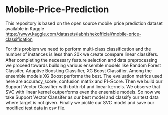# Mobile-Price-Prediction

This repository is based on the open source mobile price prediction dataset available in Kaggle
https://www.kaggle.com/datasets/iabhishekofficial/mobile-price-classification

For this problem we need to perform multi-class classification and the number of instances is less than 20k we create compare linear classifers.
After completing the necessary feature selection and data preprocessing we proceed towards building various ensemble models like Random Forest Classifer, Adaptive Boosting Classifier, XG Boost Classifier.
Among the ensemble models XG Boost performs the best. 
The evaluation metrics used here are accuracy_score, confusion matrix and F1-Score.
Then we build our Support Vector Classifier with both rbf and linear kernels.
We observe that SVC with linear kernel outperforms even the ensemble models.
So now we take Support Vector Classifer as our best model and classify our test data where target is not given.
Finally we pickle our SVC model and save our modified test data in csv file.
